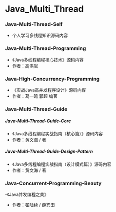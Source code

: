 # Java_Multi_Thread

### Java-Multi-Thread-Self 
- 个人学习多线程知识源码内容


### Java-Multi-Thread-Programming
- 《Java多线程编程核心技术》源码内容
- 作者：高洪岩

### Java-High-Concurrency-Programming
- 《实战Java高并发程序设计》源码内容
- 作者：葛一鸣 郭超 编著

### Java-Multi-Thread-Guide
##### Java-Multi-Thread-Guide-Core
- 《Java多线程编程实战指南（核心篇）》源码内容
- 作者：黄文海 / 著

##### Java-Multi-Thread-Guide-Design-Pattern
- 《Java多线程编程实战指南（设计模式篇）》源码内容
- 作者：黄文海 / 著

### Java-Concurrent-Programming-Beauty
-《Java并发编程之美》
- 作者：翟陆续 / 薛宾田 